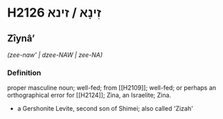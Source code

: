 # H2126 זִינָא / זינא

## Zîynâʼ

_(zee-naw' | dzee-NAW | zee-NA)_

### Definition

proper masculine noun; well-fed; from [[H2109]]; well-fed; or perhaps an orthographical error for [[H2124]]; Zina, an Israelite; Zina.

- a Gershonite Levite, second son of Shimei; also called 'Zizah'
